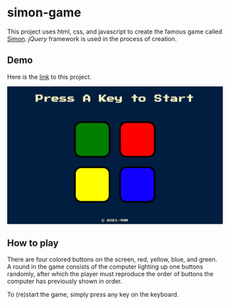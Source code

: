 # simon-game

This project uses html, css, and javascript to create the famous game called [Simon](<https://en.wikipedia.org/wiki/Simon_(game)>). _jQuery_ framework is used in the process of creation.

## Demo

Here is the [link](https://yuhengm.github.io/simon-game/) to this project.

![image](/demo.gif)

## How to play

There are four colored buttons on the screen, red, yellow, blue, and green. A round in the game consists of the computer lighting up one buttons randomly, after which the player must reproduce the order of buttons the computer has previously shown in order.

To (re)start the game, simply press any key on the keyboard.
